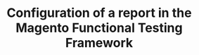 ---
layout: default
group: mftf
subgroup: 50 Reports
title: Configuration of a report in the Magento Functional Testing Framework
menu_title: Configuration
version: 2.3
github_link: magento-functional-testing-framework/reports/configuration.md
---